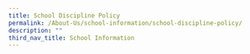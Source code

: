 ```yaml
---
title: School Discipline Policy
permalink: /About-Us/school-information/school-discipline-policy/
description: ""
third_nav_title: School Information
---
```

